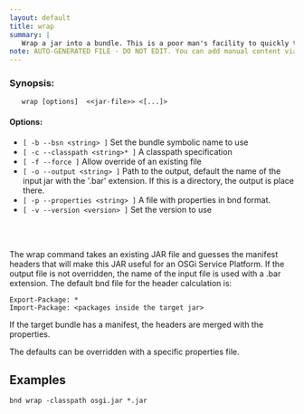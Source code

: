 ```yaml
---
layout: default
title: wrap
summary: |
   Wrap a jar into a bundle. This is a poor man's facility to quickly turn a non-OSGi JAR into an OSGi bundle. It is usually better to write a bnd file and use the bnd <file>.bnd command because that has greater control. Even better is to wrap in bndtools.
note: AUTO-GENERATED FILE - DO NOT EDIT. You can add manual content via same filename in _ext sub-folder. 
---
```


### Synopsis: #
	   wrap [options]  <<jar-file>> <[...]>

#### Options: #
- `[ -b --bsn <string> ]` Set the bundle symbolic name to use
- `[ -c --classpath <string>* ]` A classpath specification
- `[ -f --force ]` Allow override of an existing file
- `[ -o --output <string> ]` Path to the output, default the name of the input jar with the '.bar' extension. If this is a directory, the output is place there.
- `[ -p --properties <string> ]` A file with properties in bnd format.
- `[ -v --version <version> ]` Set the version to use

<!-- Manual content from: ext/wrap.md --><br /><br />

The wrap command takes an existing JAR file and guesses the manifest headers that will make this JAR useful for an OSGi Service Platform. If the output file is not overridden, the name of the input file is used with a .bar extension. The default bnd file for the header calculation is:

    Export-Package: * 
    Import-Package: <packages inside the target jar>

If the target bundle has a manifest, the headers are merged with the properties.

The defaults can be overridden with a specific properties file.


## Examples
`bnd wrap -classpath osgi.jar *.jar`
